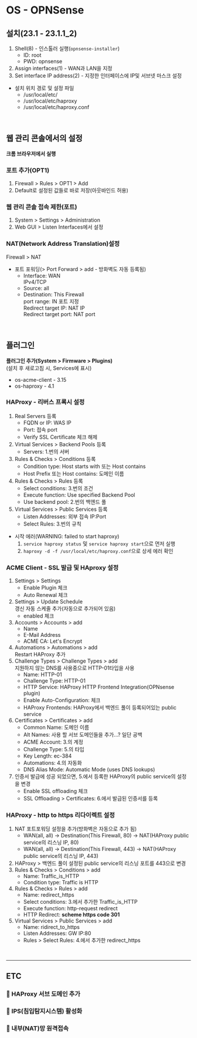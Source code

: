 # OS - OPNSense

## 설치(23.1 - 23.1.1_2)

1. Shell(8) - 인스톨러 실행(`opnsense-installer`)
   - ID: root
   - PWD: opnsense
2. Assign interfaces(1) - WAN과 LAN을 지정
3. Set interface IP address(2) - 지정한 인터페이스에 IP및 서브넷 마스크 설정

- 설치 위치 경로 및 설정 파일
  - /usr/local/etc/
  - /usr/local/etc/haproxy
  - /usr/local/etc/haproxy.conf

<br />

## 웹 관리 콘솔에서의 설정

**크롬 브라우저에서 실행**

### 포트 추가(OPT1)

1.  Firewall > Rules > OPT1 > Add
2.  Default로 설정된 값들로 바로 저장(아웃바인드 허용)

### 웹 관리 콘솔 접속 제한(포트)

1.  System > Settings > Administration
2.  Web GUI > Listen Interfaces에서 설정

### NAT(Network Address Translation)설정

Firewall > NAT

- 포트 포워딩(> Port Forward > add - 방화벽도 자동 등록됨)
  - Interface: WAN\
     IPv4/TCP
  - Source: all
  - Destination: This Firewall\
     port range: IN 포트 지정\
     Redirect target IP: NAT IP\
     Redirect target port: NAT port

<br />

## 플러그인

**플러그인 추가(System > Firmware > Plugins)**\
(설치 후 새로고침 시, Services에 표시)

- os-acme-client - 3.15
- os-haproxy - 4.1

### HAProxy - 리버스 프록시 설정

1.  Real Servers 등록
    - FQDN or IP: WAS IP
    - Port: 접속 port
    - Verify SSL Certificate 체크 해제
2.  Virtual Services > Backend Pools 등록
    - Servers: 1.번의 서버
3.  Rules & Checks > Conditions 등록
    - Condition type: Host starts with 또는 Host contains
    - Host Prefix 또는 Host contains: 도메인 이름
4.  Rules & Checks > Rules 등록
    - Select conditions: 3.번의 조건
    - Execute function: Use specified Backend Pool
    - Use backend pool: 2.번의 백엔드 풀
5.  Virtual Services > Public Services 등록
    - Listen Addresses: 외부 접속 IP:Port
    - Select Rules: 3.번의 규칙

- 시작 에러(WARNING: failed to start haproxy)
  1.  `service haproxy status` 및 `service haproxy start`으로 먼저 실행
  2.  `haproxy -d -f /usr/local/etc/haproxy.conf`으로 상세 에러 확인

### ACME Client - SSL 발급 및 HAproxy 설정

1.  Settings > Settings
    - Enable Plugin 체크
    - Auto Renewal 체크
2.  Settings > Update Schedule\
    갱신 자동 스케줄 추가(자동으로 추가되어 있음)
    - enabled 체크
3.  Accounts > Accounts > add
    - Name
    - E-Mail Address
    - ACME CA: Let's Encrypt
4.  Automations > Automations > add\
    Restart HAProxy 추가
5.  Challenge Types > Challenge Types > add\
    지원하지 않는 DNS를 사용중으로 HTTP-01타입을 사용
    - Name: HTTP-01
    - Challenge Type: HTTP-01
    - HTTP Service: HAProxy HTTP Frontend Integration(OPNsense plugin)
    - Enable Auto-Configuration: 체크
    - HAProxy Frontends: HAProxy에서 백엔드 풀이 등록되어있는 public service
6.  Certificates > Certificates > add
    - Common Name: 도메인 이름
    - Alt Names: 사용 할 서브 도메인들을 추가...? 일단 공백
    - ACME Account: 3.의 계정
    - Challenge Type: 5.의 타입
    - Key Length: ec-384
    - Automations: 4.의 자동화
    - DNS Alias Mode: Automatic Mode (uses DNS lookups)
7.  인증서 발급에 성공 되었으면, 5.에서 등록한 HAProxy의 public service의 설정을 변경
    - Enable SSL offloading 체크
    - SSL Offloading > Certificates: 6.에서 발급된 인증서를 등록

### HAProxy - http to https 리다이렉트 설정

1. NAT 포트포워딩 설정을 추가(방화벽은 자동으로 추가 됨)
   - WAN(all, all) -> Destination(This Firewall, 80) -> NAT(HAProxy public service의 리스닝 IP, 80)
   - WAN(all, all) -> Destination(This Firewall, 443) -> NAT(HAProxy public service의 리스닝 IP, 443)
2. HAProxy > 백엔드 풀이 설정된 public service의 리스닝 포트를 443으로 변경
3. Rules & Checks > Conditions > add
   - Name: Traffic_is_HTTP
   - Condition type: Traffic is HTTP
4. Rules & Checks > Rules > add
   - Name: redirect_https
   - Select conditions: 3.에서 추가한 Traffic_is_HTTP
   - Execute function: http-request redirect
   - HTTP Redirect: **scheme https code 301**
5. Virtual Services > Public Services > add
   - Name: ridirect_to_https
   - Listen Addresses: GW IP:80
   - Rules > Select Rules: 4.에서 추가한 redirect_https

<br />

---

## ETC

### 🦋 HAProxy 서브 도메인 추가

### 🦋 IPS(침입탐지시스템) 활성화

### 🦋 내부(NAT)망 원격접속
